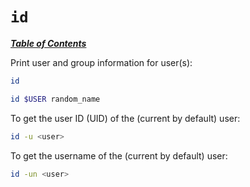 # `id`

[***Table of Contents***](/README.md)

Print user and group information for user(s):

```bash
id
```

```bash
id $USER random_name
```

To get the user ID (UID) of the (current by default) user:

```bash
id -u <user>
```

To get the username of the (current by default) user:

```bash
id -un <user>
```
